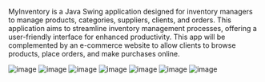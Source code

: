 MyInventory is a Java Swing application designed for inventory managers to manage products, categories, suppliers, clients, and orders. This application aims to streamline inventory management processes, offering a user-friendly interface for enhanced productivity.
This app will be complemented by an e-commerce website to allow clients to browse products, place orders, and make purchases online.



![image](https://github.com/aminagr/Warehouse_3/assets/36279270/35f3bab3-a60f-42db-a984-ac8a835fe249)
![image](https://github.com/aminagr/Warehouse_3/assets/36279270/0ad5b93b-d354-4cec-8d8c-bec417997a4c)
![image](https://github.com/aminagr/Warehouse_3/assets/36279270/cc934e1f-6682-482e-ac23-da501ef67dd8)
![image](https://github.com/aminagr/Warehouse_3/assets/36279270/e7506938-3702-48ee-833b-6d22ca5ce150)
![image](https://github.com/aminagr/Warehouse_3/assets/36279270/a806ea9a-9fad-4af5-92ef-49f41e81c339)
![image](https://github.com/aminagr/Warehouse_3/assets/36279270/3d263fd6-414e-4b9e-89d8-34c50da1a936)
![image](https://github.com/aminagr/Warehouse_3/assets/36279270/56046eb0-15c0-4c95-a188-ae9c64308953)





